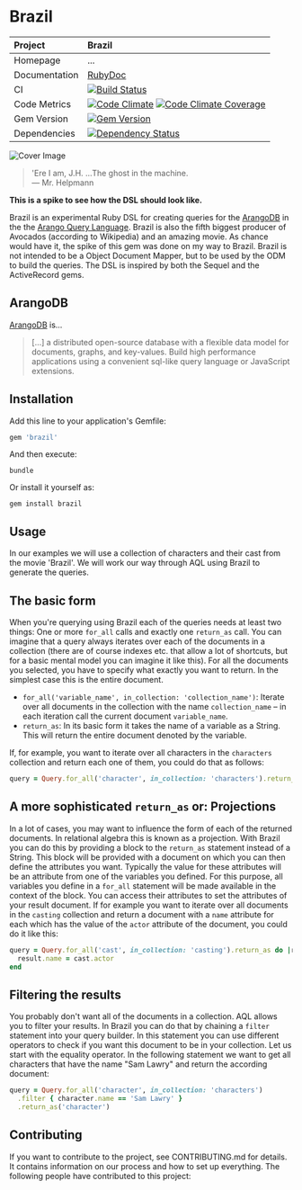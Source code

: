 # Brazil

| Project         | Brazil
|:----------------|:--------------------------------------------------
| Homepage        | ...
| Documentation   | [RubyDoc](http://www.rubydoc.info/gems/brazil)
| CI              | [![Build Status](http://img.shields.io/travis/moonglum/brazil.svg)](http://travis-ci.org/moonglum/brazil)
| Code Metrics    | [![Code Climate](http://img.shields.io/codeclimate/github/moonglum/brazil.svg)](https://codeclimate.com/github/moonglum/brazil) [![Code Climate Coverage](http://img.shields.io/codeclimate/coverage/github/moonglum/brazil.svg)](https://codeclimate.com/github/moonglum/brazil)
| Gem Version     | [![Gem Version](http://img.shields.io/gem/v/brazil.svg)](http://rubygems.org/gems/brazil)
| Dependencies    | [![Dependency Status](http://img.shields.io/gemnasium/moonglum/brazil.svg)](https://gemnasium.com/moonglum/brazil)

![Cover Image](http://neverbesocial.com/wp-content/uploads/2011/09/brazil-dvd1.jpg)

> 'Ere I am, J.H. ...The ghost in the machine.   
  &mdash; Mr. Helpmann

**This is a spike to see how the DSL should look like.**

Brazil is an experimental Ruby DSL for creating queries for the [ArangoDB](https://www.arangodb.org) in the the [Arango Query Language](https://www.arangodb.org/manuals/2/Aql.html). Brazil is also the fifth biggest producer of Avocados (according to Wikipedia) and an amazing movie. As chance would have it, the spike of this gem was done on my way to Brazil. Brazil is not intended to be a Object Document Mapper, but to be used by the ODM to build the queries. The DSL is inspired by both the Sequel and the ActiveRecord gems.

## ArangoDB

[ArangoDB](http://www.arangodb.org) is...

> [...] a distributed open-source database with a flexible data model for documents, graphs, and key-values. Build high performance applications using a convenient sql-like query language or JavaScript extensions.

## Installation

Add this line to your application's Gemfile:

```ruby
gem 'brazil'
```

And then execute:

```shell
bundle
```

Or install it yourself as:

```shell
gem install brazil
```

## Usage

In our examples we will use a collection of characters and their cast from the movie 'Brazil'. We will work our way through AQL using Brazil to generate the queries.

## The basic form

When you're querying using Brazil each of the queries needs at least two things: One or more `for_all` calls and exactly one `return_as` call. You can imagine that a query always iterates over each of the documents in a collection (there are of course indexes etc. that allow a lot of shortcuts, but for a basic mental model you can imagine it like this). For all the documents you selected, you have to specify what exactly you want to return. In the simplest case this is the entire document.

* `for_all('variable_name', in_collection: 'collection_name')`: Iterate over all documents in the collection with the name `collection_name` – in each iteration call the current document `variable_name`.
* `return_as`: In its basic form it takes the name of a variable as a String. This will return the entire document denoted by the variable.

If, for example, you want to iterate over all characters in the `characters` collection and return each one of them, you could do that as follows:

```ruby
query = Query.for_all('character', in_collection: 'characters').return_as('character')
```

## A more sophisticated `return_as` or: Projections

In a lot of cases, you may want to influence the form of each of the returned documents. In relational algebra this is known as a projection. With Brazil you can do this by providing a block to the `return_as` statement instead of a String. This block will be provided with a document on which you can then define the attributes you want. Typically the value for these attributes will be an attribute from one of the variables you defined. For this purpose, all variables you define in a `for_all` statement will be made available in the context of the block. You can access their attributes to set the attributes of your result document. If for example you want to iterate over all documents in the `casting` collection and return a document with a `name` attribute for each which has the value of the `actor` attribute of the document, you could do it like this:

```ruby
query = Query.for_all('cast', in_collection: 'casting').return_as do |result|
  result.name = cast.actor
end
```

## Filtering the results

You probably don't want all of the documents in a collection. AQL allows you to filter your results. In Brazil you can do that by chaining a `filter` statement into your query builder. In this statement you can use different operators to check if you want this document to be in your collection. Let us start with the equality operator. In the following statement we want to get all characters that have the name "Sam Lawry" and return the according document:

```ruby
query = Query.for_all('character', in_collection: 'characters')
  .filter { character.name == 'Sam Lawry' }
  .return_as('character')
```

## Contributing

If you want to contribute to the project, see CONTRIBUTING.md for details. It contains information on our process and how to set up everything. The following people have contributed to this project:
